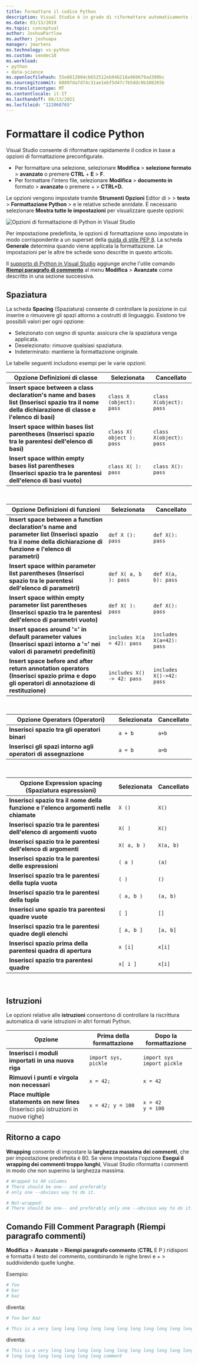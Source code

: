 ```yaml
---
title: Formattare il codice Python
description: Visual Studio è in grado di riformattare automaticamente il codice Python, inclusi spaziatura, istruzioni, ritorno a capo e commenti.
ms.date: 03/13/2019
ms.topic: conceptual
author: JoshuaPartlow
ms.author: joshuapa
manager: jmartens
ms.technology: vs-python
ms.custom: seodec18
ms.workload:
- python
- data-science
ms.openlocfilehash: 55e8812004cb652512eb946218a969679ad399bc
ms.sourcegitcommit: 68897da7d74c31ae1ebf5d47c7b5ddc9b108265b
ms.translationtype: MT
ms.contentlocale: it-IT
ms.lasthandoff: 08/13/2021
ms.locfileid: "122060765"
---
```

# <a name="format-python-code"></a>Formattare il codice Python

Visual Studio consente di riformattare rapidamente il codice in base a opzioni di formattazione preconfigurate.

- Per formattare una selezione, selezionare **Modifica**  >  **selezione formato**  >  **avanzato** o premere **CTRL** + **E**  >  **F**.
- Per formattare l'intero file, selezionare **Modifica**  >  **documento in** formato  >  **avanzato** o premere  +   >  **CTRL+D.**

Le opzioni vengono impostate tramite **Strumenti Opzioni** Editor di  >    >  **testo**  >  **Formattazione Python**  >   e le relative schede annidate. È necessario selezionare **Mostra tutte le impostazioni** per visualizzare queste opzioni:

![Opzioni di formattazione di Python in Visual Studio](media/options-editor-formatting.png)

Per impostazione predefinita, le opzioni di formattazione sono impostate in modo corrispondente a un superset della [guida di stile PEP 8](https://www.python.org/dev/peps/pep-0008/). La scheda **Generale** determina quando viene applicata la formattazione. Le impostazioni per le altre tre schede sono descritte in questo articolo.

Il [supporto di Python in Visual Studio](installing-python-support-in-visual-studio.md) aggiunge anche l'utile comando [**Riempi paragrafo di commento**](#fill-comment-paragraph-command) al menu **Modifica** > **Avanzate** come descritto in una sezione successiva.

## <a name="spacing"></a>Spaziatura

La scheda **Spacing** (Spaziatura) consente di controllare la posizione in cui inserire o rimuovere gli spazi attorno a costrutti di linguaggio. Esistono tre possibili valori per ogni opzione:

- Selezionato con segno di spunta: assicura che la spaziatura venga applicata.
- Deselezionato: rimuove qualsiasi spaziatura.
- Indeterminato: mantiene la formattazione originale.

Le tabelle seguenti includono esempi per le varie opzioni:

| Opzione Definizioni di classe | Selezionata | Cancellato |
| --- | --- | --- |
| **Insert space between a class declaration's name and bases list (Inserisci spazio tra il nome della dichiarazione di classe e l'elenco di basi)** | `class X (object): pass` | `class X(object): pass` |
| **Insert space within bases list parentheses (Inserisci spazio tra le parentesi dell'elenco di basi)** | `class X( object ): pass` | `class X(object): pass` |
| **Insert space within empty bases list parentheses (Inserisci spazio tra le parentesi dell'elenco di basi vuoto)** | `class X( ): pass` | `class X(): pass` |

<br/>

| Opzione Definizioni di funzioni | Selezionata | Cancellato |
| --- | --- | --- |
| **Insert space between a function declaration's name and parameter list (Inserisci spazio tra il nome della dichiarazione di funzione e l'elenco di parametri)** | `def X (): pass` | `def X(): pass` |
| **Insert space within parameter list parentheses (Inserisci spazio tra le parentesi dell'elenco di parametri)** | `def X( a, b ): pass` | `def X(a, b): pass` |
| **Insert space within empty parameter list parentheses (Inserisci spazio tra le parentesi dell'elenco di parametri vuoto)** | `def X( ): pass` | `def X(): pass` |
| **Insert spaces around '=' in default parameter values (Inserisci spazi intorno a '=' nei valori di parametri predefiniti)** | `includes X(a = 42): pass` | `includes X(a=42): pass` |
| **Insert space before and after return annotation operators (Inserisci spazio prima e dopo gli operatori di annotazione di restituzione)** | `includes X() -> 42: pass` | `includes X()->42: pass` |

<br/>

| Opzione Operators (Operatori) | Selezionata | Cancellato |
| --- | --- | --- |
| **Inserisci spazio tra gli operatori binari** | `a + b` | `a+b` |
| **Inserisci gli spazi intorno agli operatori di assegnazione** | `a = b` | `a=b` |

<br/>

| Opzione Expression spacing (Spaziatura espressioni) | Selezionata | Cancellato |
| --- | --- | --- |
| **Inserisci spazio tra il nome della funzione e l'elenco argomenti nelle chiamate** | `X ()` | `X()` |
| **Inserisci spazio tra le parentesi dell'elenco di argomenti vuoto** | `X( )` | `X()` |
| **Inserisci spazio tra le parentesi dell'elenco di argomenti** | `X( a, b )` | `X(a, b)` |
| **Inserisci spazio tra le parentesi delle espressioni** | `( a )` | `(a)` |
| **Inserisci spazio tra le parentesi della tupla vuota** | `( )` | `()` |
| **Inserisci spazio tra le parentesi della tupla** | `( a, b )` | `(a, b)` |
| **Inserisci uno spazio tra parentesi quadre vuote** | `[ ]` | `[]` |
| **Inserisci spazio tra le parentesi quadre degli elenchi** | `[ a, b ]` | `[a, b]` |
| **Inserisci spazio prima della parentesi quadra di apertura** | `x [i]` | `x[i]` |
| **Inserisci spazio tra parentesi quadre** | `x[ i ]` | `x[i]` |

<br/>

## <a name="statements"></a>Istruzioni

Le opzioni relative alle **istruzioni** consentono di controllare la riscrittura automatica di varie istruzioni in altri formati Python.

| Opzione | Prima della formattazione | Dopo la formattazione |
| --- | --- | --- |
| **Inserisci i moduli importati in una nuova riga** | `import sys, pickle` | `import sys`<br/>`import pickle` |
| **Rimuovi i punti e virgola non necessari** | `x = 42;` | `x = 42` |
| **Place multiple statements on new lines** (Inserisci più istruzioni in nuove righe) | `x = 42; y = 100` | `x = 42`<br/>`y = 100` |

## <a name="wrapping"></a>Ritorno a capo

**Wrapping** consente di impostare la **larghezza massima dei commenti**, che per impostazione predefinita è 80. Se viene impostata l'opzione **Esegui il wrapping dei commenti troppo lunghi**, Visual Studio riformatta i commenti in modo che non superino la larghezza massima.

```python
# Wrapped to 40 columns
# There should be one-- and preferably
# only one --obvious way to do it.
```

```python
# Not-wrapped:
# There should be one-- and preferably only one --obvious way to do it.
```

## <a name="fill-comment-paragraph-command"></a>Comando Fill Comment Paragraph (Riempi paragrafo commenti)

**Modifica**  >  **Avanzate**  >  **Riempi paragrafo commento** (**CTRL** E P ) ridisponi e formatta il testo del commento, combinando le righe brevi e +   >  suddividendo quelle lunghe.

Esempio:

```python
# foo
# bar
# baz
```

diventa:

```python
# foo bar baz
```

```python
# This is a very long long long long long long long long long long long long long long long long long long long comment
```

diventa:

```python
# This is a very long long long long long long long long long long long long
# long long long long long long long comment
```
